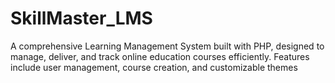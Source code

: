 # SkillMaster_LMS
A comprehensive Learning Management System built with PHP, designed to manage, deliver, and track online education courses efficiently. Features include user management, course creation, and customizable themes
